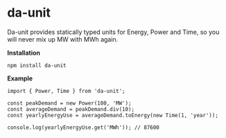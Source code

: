 # da-unit

Da-unit provides statically typed units for Energy, Power and Time,
so you will never mix up MW with MWh again.

**Installation**

```
npm install da-unit
```

**Example** 

```
import { Power, Time } from 'da-unit';

const peakDemand = new Power(100, 'MW');
const averageDemand = peakDemand.div(10);
const yearlyEnergyUse = averageDemand.toEnergy(new Time(1, 'year'));

console.log(yearlyEnergyUse.get('MWh')); // 87600
```